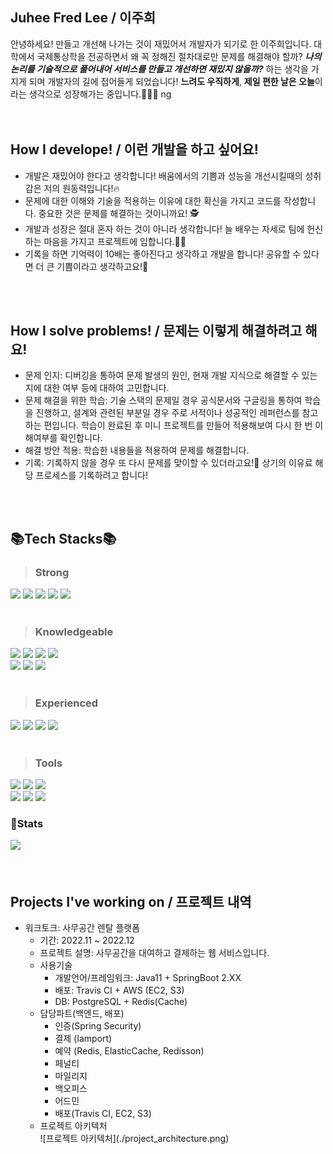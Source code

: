## Juhee Fred Lee / 이주희
안녕하세요! 만들고 개선해 나가는 것이 재밌어서 개발자가 되기로 한 이주희입니다.
대학에서 국제통상학을 전공하면서 왜 꼭 정해진 절차대로만 문제를 해결해야 할까? <b><i>나의 논리를 기술적으로 풀어내어 서비스를 만들고 개선하면 재밌지 않을까?</i></b> 하는 생각을 가지게 되며 개발자의 길에 접어들게 되었습니다! <b>느려도 우직하게</b>, <b>제일 편한 날은 오늘</b>이라는 생각으로 성장해가는 중입니다.💪💪💪
ng<br>
<br>
<br>

## How I develope! / 이런 개발을 하고 싶어요!
<ul>
    <li>개발은 재밌어야 한다고 생각합니다! 배움에서의 기쁨과 성능을 개선시킬때의 성취감은 저의 원동력입니다!🔥</li>
    <li>문제에 대한 이해와 기술을 적용하는 이유에 대한 확신을 가지고 코드를 작성합니다. 중요한 것은 문제를 해결하는 것이니까요! 🕵️</li>
    <li>개발과 성장은 절대 혼자 하는 것이 아니라 생각합니다! 늘 배우는 자세로 팀에 헌신하는 마음을 가지고 프로젝트에 임합니다.🙇‍♂️</li>
    <li>기록을 하면 기억력이 10배는 좋아진다고 생각하고 개발을 합니다! 공유할 수 있다면 더 큰 기쁨이라고 생각하고요!📝</li>
</ul>
<br />
<br />

## How I solve problems! / 문제는 이렇게 해결하려고 해요!
<ul>
    <li>문제 인지: 디버깅을 통하여 문제 발생의 원인, 현재 개발 지식으로 해결할 수 있는지에 대한 여부 등에 대하여 고민합니다.</li>
    <li>문제 해결을 위한 학습: 기술 스택의 문제일 경우 공식문서와 구글링을 통하여 학습을 진행하고, 설계와 관련된 부분일 경우 주로 서적이나 성공적인 레퍼런스를 참고하는 편입니다. 학습이 완료된 후 미니 프로젝트를 만들어 적용해보여 다시 한 번 이해여부를 확인합니다.</li>
    <li>해결 방안 적용: 학습한 내용들을 적용하여 문제를 해결합니다.</li>
    <li>기록: 기록하지 않을 경우 또 다시 문제를 맞이할 수 있더라고요!🤣 상기의 이유료 해당 프로세스를 기록하려고 합니다!</li>
</ul>
<br />
<br />

## :books:Tech Stacks:books:

> ### Strong
<div>
  <img src="https://img.shields.io/badge/Java-6DB33F?style=for-the-badge&logo=Java&logoColor=white">
  <img src="https://img.shields.io/badge/Spring Boot-6DB33F?style=for-the-badge&logo=Spring Boot&logoColor=white"/>
  <img src="https://img.shields.io/badge/JPA-6DB33F?style=for-the-badge&logo=JPA&logoColor=white"/>
  <img src="https://img.shields.io/badge/Oracle-F80000?style=for-the-badge&logo=Oracle&logoColor=white"/>
  <img src="https://img.shields.io/badge/PostgreSQL-4169E1?style=for-the-badge&logo=PostgreSQL&logoColor=white"/><br>
</div>
<br>

> ### Knowledgeable
<div>
  <img src="https://img.shields.io/badge/Spring Security-6DB33F?style=for-the-badge&logo=Spring Security&logoColor=white"/>
  <img src="https://img.shields.io/badge/MyBatis-000000?style=for-the-badge&logo=MyBatis&logoColor=red"/>
  <img src="https://img.shields.io/badge/Redis-DC382D?style=for-the-badge&logo=Redis&logoColor=white"/>
  <img src="https://img.shields.io/badge/Docker-2496ED?style=for-the-badge&logo=Docker&logoColor=white"/><br>
  <img src="https://img.shields.io/badge/Git-F05032?style=for-the-badge&logo=Git&logoColor=white"/>
  <img src="https://img.shields.io/badge/GitHub-181717?style=for-the-badge&logo=GitHub&logoColor=white"/>
  <img src="https://img.shields.io/badge/Iamport-4169E1?style=for-the-badge&logo=Iamport&logoColor=white"/><br>
</div>
<br>

> ### Experienced
<div>
  <img src="https://img.shields.io/badge/Redis-DC382D?style=for-the-badge&logo=Redis&logoColor=white"/>
  <img src="https://img.shields.io/badge/Amazon EC2-FF9900?style=for-the-badge&logo=Amazon EC2&logoColor=white"/>
  <img src="https://img.shields.io/badge/Amazon RDS-527FFF?style=for-the-badge&logo=Amazon RDS&logoColor=white"/>
  <img src="https://img.shields.io/badge/Tracis CI-964b00?style=for-the-badge&logo=Tracis CI/CD&logoColor=yellow"/>
</div>
<br>

> ### Tools
<div>
  <img src="https://img.shields.io/badge/IntelliJ-000000?style=for-the-badge&logo=IntelliJ IDEA&logoColor=white"/>
  <img src="https://img.shields.io/badge/Eclipse IDE-2C2255?style=for-the-badge&logo=Eclipse IDEA&logoColor=white"/>
  <img src="https://img.shields.io/badge/Visual Studio Code-007ACC?style=for-the-badge&logo=Visual Studio Code&logoColor=white"/><br>
  <img src="https://img.shields.io/badge/Postman-FF6C37?style=for-the-badge&logo=Postman&logoColor=white"/>
  <img src="https://img.shields.io/badge/Swagger-85EA2D?style=for-the-badge&logo=Swagger&logoColor=white"/>
  <img src="https://img.shields.io/badge/Notion-000000?style=for-the-badge&logo=Notion&logoColor=white"/><br>
</div>

### 🦾Stats
<div>
  <img src="https://github-readme-stats.vercel.app/api?username=fredlee613&show_icons=true">
<div>
<br />
<br />

## Projects I've working on / 프로젝트 내역
<ul>
    <li>워크토크: 사무공간 렌탈 플랫폼
      <ul>
        <li>기간: 2022.11 ~ 2022.12</li>  
        <li>프로젝트 설명: 사무공간을 대여하고 결제하는 웹 서비스입니다.</li>  
        <li>사용기술
          <ul>
            <li>개발언어/프레임워크: Java11 + SpringBoot 2.XX</li>
            <li>배포: Travis CI + AWS (EC2, S3)</li>
            <li>DB: PostgreSQL + Redis(Cache)</li>
          </ul>
        </li>  
        <li>담당파트(백엔드, 배포)
          <ul>
            <li>인증(Spring Security)</li>
            <li>결제 (Iamport)</li>
            <li>예약 (Redis, ElasticCache, Redisson)</li>
            <li>페널티</li>
            <li>마일리지</li>
            <li>백오피스</li>
            <li>어드민</li>
            <li>배포(Travis CI, EC2, S3)</li>
          </ul>
        </li>
        <li>프로젝트 아키텍처<br>![프로젝트 아키텍처](./project_architecture.png)</li> 
      </ul>
    </li>
</ul>
<br />
<br />